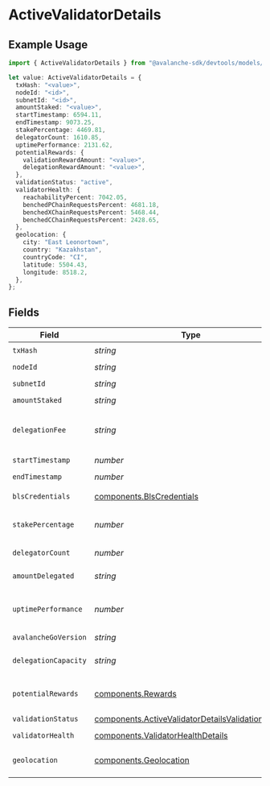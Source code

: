 # ActiveValidatorDetails

## Example Usage

```typescript
import { ActiveValidatorDetails } from "@avalanche-sdk/devtools/models/components";

let value: ActiveValidatorDetails = {
  txHash: "<value>",
  nodeId: "<id>",
  subnetId: "<id>",
  amountStaked: "<value>",
  startTimestamp: 6594.11,
  endTimestamp: 9073.25,
  stakePercentage: 4469.81,
  delegatorCount: 1610.85,
  uptimePerformance: 2131.62,
  potentialRewards: {
    validationRewardAmount: "<value>",
    delegationRewardAmount: "<value>",
  },
  validationStatus: "active",
  validatorHealth: {
    reachabilityPercent: 7042.05,
    benchedPChainRequestsPercent: 4681.18,
    benchedXChainRequestsPercent: 5468.44,
    benchedCChainRequestsPercent: 2428.65,
  },
  geolocation: {
    city: "East Leonortown",
    country: "Kazakhstan",
    countryCode: "CI",
    latitude: 5504.43,
    longitude: 8518.2,
  },
};
```

## Fields

| Field                                                                                                                  | Type                                                                                                                   | Required                                                                                                               | Description                                                                                                            |
| ---------------------------------------------------------------------------------------------------------------------- | ---------------------------------------------------------------------------------------------------------------------- | ---------------------------------------------------------------------------------------------------------------------- | ---------------------------------------------------------------------------------------------------------------------- |
| `txHash`                                                                                                               | *string*                                                                                                               | :heavy_check_mark:                                                                                                     | N/A                                                                                                                    |
| `nodeId`                                                                                                               | *string*                                                                                                               | :heavy_check_mark:                                                                                                     | N/A                                                                                                                    |
| `subnetId`                                                                                                             | *string*                                                                                                               | :heavy_check_mark:                                                                                                     | N/A                                                                                                                    |
| `amountStaked`                                                                                                         | *string*                                                                                                               | :heavy_check_mark:                                                                                                     | N/A                                                                                                                    |
| `delegationFee`                                                                                                        | *string*                                                                                                               | :heavy_minus_sign:                                                                                                     | The percentage of total estimated delegator rewards allocated to validator nodes for supporting delegations.           |
| `startTimestamp`                                                                                                       | *number*                                                                                                               | :heavy_check_mark:                                                                                                     | N/A                                                                                                                    |
| `endTimestamp`                                                                                                         | *number*                                                                                                               | :heavy_check_mark:                                                                                                     | N/A                                                                                                                    |
| `blsCredentials`                                                                                                       | [components.BlsCredentials](../../models/components/blscredentials.md)                                                 | :heavy_minus_sign:                                                                                                     | Present for AddPermissionlessValidatorTx                                                                               |
| `stakePercentage`                                                                                                      | *number*                                                                                                               | :heavy_check_mark:                                                                                                     | The percentage of this validator's stake amount to the total active stake.                                             |
| `delegatorCount`                                                                                                       | *number*                                                                                                               | :heavy_check_mark:                                                                                                     | The number of delegators linked to the validator.                                                                      |
| `amountDelegated`                                                                                                      | *string*                                                                                                               | :heavy_minus_sign:                                                                                                     | The total amount in nAVAX delegated to the validator.                                                                  |
| `uptimePerformance`                                                                                                    | *number*                                                                                                               | :heavy_check_mark:                                                                                                     | The validator's uptime percentage, as observed by our internal node and measured over time.                            |
| `avalancheGoVersion`                                                                                                   | *string*                                                                                                               | :heavy_minus_sign:                                                                                                     | N/A                                                                                                                    |
| `delegationCapacity`                                                                                                   | *string*                                                                                                               | :heavy_minus_sign:                                                                                                     | The amount of stake in nAVAX that can be delegated to this validator.                                                  |
| `potentialRewards`                                                                                                     | [components.Rewards](../../models/components/rewards.md)                                                               | :heavy_check_mark:                                                                                                     | Estimated rewards for the validator if the validation is successful.                                                   |
| `validationStatus`                                                                                                     | [components.ActiveValidatorDetailsValidationStatus](../../models/components/activevalidatordetailsvalidationstatus.md) | :heavy_check_mark:                                                                                                     | N/A                                                                                                                    |
| `validatorHealth`                                                                                                      | [components.ValidatorHealthDetails](../../models/components/validatorhealthdetails.md)                                 | :heavy_check_mark:                                                                                                     | N/A                                                                                                                    |
| `geolocation`                                                                                                          | [components.Geolocation](../../models/components/geolocation.md)                                                       | :heavy_check_mark:                                                                                                     | The geographical location of the validator node, if available.                                                         |